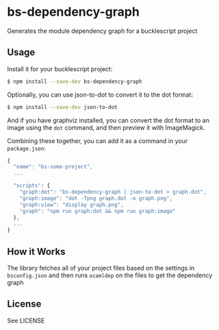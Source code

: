 # bs-dependency-graph

Generates the module dependency graph for a bucklescript project

## Usage

Install it for your bucklescript project:

```sh
$ npm install --save-dev bs-dependency-graph
```

Optionally, you can use json-to-dot to convert it to the dot format:

```sh
$ npm install --save-dev json-to-dot
```

And if you have graphviz installed, you can convert the dot format to an image 
using the `dot` command, and then preview it with ImageMagick.

Combining these together, you can add it as a command in your `package.json`:

```js
{
  "name": "bs-some-project",
  ...

  "scripts": {
    "graph:dot": "bs-dependency-graph | json-to-dot > graph.dot",
    "graph:image": "dot -Tpng graph.dot -o graph.png",
    "graph:view": "display graph.png",
    "graph": "npm run graph:dot && npm run graph:image"
  },
  ...
}
```

## How it Works

The library fetches all of your project files based on the settings in 
`bsconfig.json` and then runs `ocamldep` on the files to get the dependency graph


## License

See LICENSE
